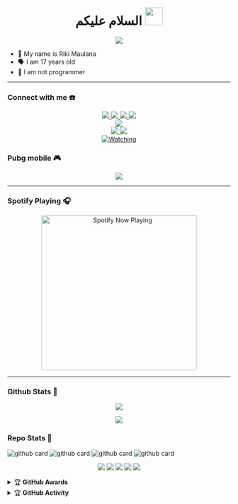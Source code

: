 <h1 align="center">السلام عليكم <img src="https://user-images.githubusercontent.com/1303154/88677602-1635ba80-d120-11ea-84d8-d263ba5fc3c0.gif" width="40px" alt=""><br></h1>
<p align="center">
  <img src="https://i.ibb.co/wZtvhm7/Onic-kayes.jpg" />
</p>

<p align="center">

- 👼 My name is Riki Maulana
- 🗣️ I am 17 years old 
- 🔭 I am not programmer

</p>

------
### Connect with me ☎️
<p align="center">
  <a href="https://instagram.com/apakestore.id"><img src="https://img.shields.io/badge/Instagram-E4405F?style=for-the-badge&logo=instagram&logoColor=white"/> 
  <a href="https://api.whatsapp.com/send/?phone=6285211527292&text&app_absent=0"><img src="https://img.shields.io/badge/WhatsApp-25D366?style=for-the-badge&logo=whatsapp&logoColor=white" />
  <a href="https://www.facebook.com/iky.Apake1"><img src="https://img.shields.io/badge/Facebook-%234267B2.svg?&style=for-the-badge&logo=facebook&logoColor=white" />
  <a href="https://t.me/ikyfvck"><img src="https://img.shields.io/badge/Telegram-%230088cc.svg?&style=for-the-badge&logo=telegram&logoColor=white" /> <br>
  <a href="https://m.youtube.com/channel/UCyUqsqvDVnXxeRUg0RYb7og"><img src="https://img.shields.io/badge/YouTube-riki cjk-ff0000?style=for-the-badge&logo=youtube&logoColor=ff0000&link=https://m.youtube.com/channel/UCyUqsqvDVnXxeRUg0RYb7og" /><br>
  <a name=IkyApake&label=VIEWS&style=flat-square&color=orange" />
  <a href="https://github.com/ikyoffc"><img src="https://img.shields.io/badge/-GitHub-black?style=flat-square&logo=github" /> 
  <a href="https://m.youtube.com/channel/UCyUqsqvDVnXxeRUg0RYb7og"><img src="https://img.shields.io/youtube/channel/subscribers/UCdzWwbApjkyODby7_MoRYlA?style=social" /> <br>
  <a href="https://komarev.com/ghpvc/?username=zeeoneofc&color=blue&style=flat-square&label=Profile+Views"><img title="Watching" src="https://komarev.com/ghpvc/?username=zeeoneofc&color=blue&style=flat-square&label=Profile+View"></a>
</p>

### Pubg mobile 🎮
<p align="center">
  <img src="https://github.com/zeeoneofc/zeeoneofc/blob/zeeoneofc/2047a1zwq1.gif" />
</p>

------

### Spotify Playing 🎧

<p align="center">
  <a href="https://www.spotify.com/id/account/overview/" target="_blank"><img src="https://now-playing-on-spotify.vercel.app/api/spotify" alt="Spotify Now Playing" width="350"/></a>
</p>

------

### Github Stats 🚀

<p align="center"><a href="https://github.com/ikyoffc"><img src="https://github-readme-stats.vercel.app/api?username=ikyoffc&show_icons=true&theme=radical"></a></p>
<p align="center"><a href="https://github.com/ikyoffc"><img src="https://github-readme-stats.vercel.app/api/top-langs/?username=ikyoffc&theme=radical&layout=compact"></a></p> 

### Repo Stats 🔭
![github card](https://github-readme-stats.vercel.app/api/pin/?username=ikyoffc&repo=ikyoffc&theme=dark)
![github card](https://github-readme-stats.vercel.app/api/pin/?username=ikyoffc&repo=zero-four&theme=nightowl)
![github card](https://github-readme-stats.vercel.app/api/pin/?username=ikyoffc&repo=rest-api-kaptendipzt&theme=dark)
![github card](https://github-readme-stats.vercel.app/api/pin/?username=ikyoffc&repo=Iky-Ads&theme=nightowl)


<p align="center">
    <img src="https://img.shields.io/badge/OS-Linux-blue?&logo=Linux" />
    <img src="https://img.shields.io/badge/OS-Windows-blue?&logo=Windows" />
    <img src="https://img.shields.io/badge/IDE-Xcode-blue?&logo=xcode" />
    <img src="https://img.shields.io/badge/Text%20Editor-Visual%20Studio%20Code-blue?&logo=visual%20studio%20code&logoColor=blue" />
    <img src="https://img.shields.io/badge/Sublime%20Text-gray?&logo=Sublime-Text" />
</p>
<details>
    <summary>&#127942 <b>GitHub Awards</b></summary><br/>

![Github Trophy](https://github-profile-trophy.vercel.app/?username=phaticusthiccy)

</details>

<details>
    <summary>&#127942 <b>GitHub Activity</b></summary><br/>

![Metrics](https://metrics.lecoq.io/ikyoffc?template=classic&repositories.forks=true&languages=1&languages.colors=github&languages.threshold=0%25&config.timezone=Asia%2FBogor)

</details> 
